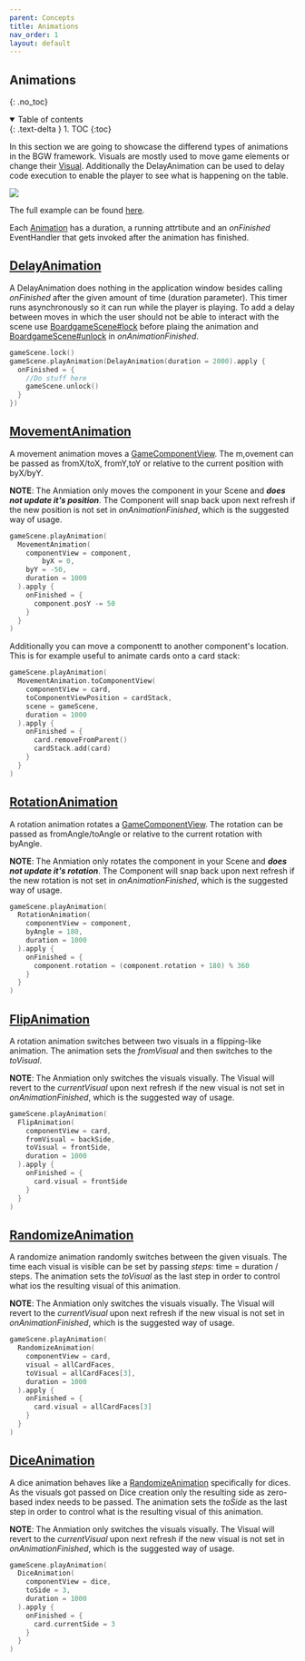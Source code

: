 ```yaml
---
parent: Concepts
title: Animations
nav_order: 1
layout: default
---
```


## Animations
{: .no_toc}
<details open markdown="block">
  <summary>
    Table of contents
  </summary>
  {: .text-delta }
1. TOC
{:toc}
</details>

In this section we are going to showcase the differend types of animations in the BGW framework.
Visuals are mostly used to move game elements or change their [Visual](https://tudo-aqua.github.io/bgw/concepts/visual/visual.html).
Additionally the DelayAnimation can be used to delay code execution to enable the player to see what is happening on the table.

![](animations.gif)

The full example can be found [here](/bgw-docs-examples/src/main/kotlin/examples/concepts/animation/AnimationExample.kt).

Each [Animation](https://tudo-aqua.github.io/bgw/kotlin-docs/bgw-core/tools.aqua.bgw.animation/-animation/) has a duration, a running attrtibute and an *onFinished* EventHandler that gets invoked after the animation has finished.

## [DelayAnimation](https://tudo-aqua.github.io/bgw/kotlin-docs/bgw-core/tools.aqua.bgw.animation/-delay-animation/)
A DelayAnimation does nothing in the application window besides calling *onFinished* after the given amount of time (duration parameter). This timer runs asynchronously so it can run while the player is playing. To add a delay between moves in which the user should not be able to interact with the scene use [BoardgameScene#lock](https://tudo-aqua.github.io/bgw/kotlin-docs/bgw-core/tools.aqua.bgw.core/-board-game-scene/lock.html) before plaing the animation and [BoardgameScene#unlock](https://tudo-aqua.github.io/bgw/kotlin-docs/bgw-core/tools.aqua.bgw.core/-board-game-scene/unlock.html) in *onAnimationFinished*.
````kotlin
gameScene.lock()
gameScene.playAnimation(DelayAnimation(duration = 2000).apply {
  onFinished = {
    //Do stuff here
    gameScene.unlock()
  }
})
````

## [MovementAnimation](https://tudo-aqua.github.io/bgw/kotlin-docs/bgw-core/tools.aqua.bgw.animation/-movement-animation/)
A movement animation moves a [GameComponentView](https://tudo-aqua.github.io/bgw/kotlin-docs/bgw-core/tools.aqua.bgw.components.gamecomponentviews/-game-component-view/). 
The m,ovement can be passed as fromX/toX, fromY,toY or relative to the current position with byX/byY.

**NOTE**: The Anmiation only moves the component in your Scene and ***does not update it's position***. The Component will snap back upon next refresh if the new position is not set in *onAnimationFinished*, which is the suggested way of usage.

````kotlin
gameScene.playAnimation(
  MovementAnimation(
    componentView = component,
		byX = 0,
    byY = -50,
    duration = 1000
  ).apply { 
    onFinished = {
      component.posY -= 50
    }
  }
)
````

Additionally you can move a componentt to another component's location. This is for example useful to animate cards onto a card stack:

````kotlin
gameScene.playAnimation(
  MovementAnimation.toComponentView(
    componentView = card,
    toComponentViewPosition = cardStack,
    scene = gameScene,
    duration = 1000
  ).apply { 
    onFinished = {
      card.removeFromParent()
      cardStack.add(card)
    }
  }
)
````

## [RotationAnimation](https://tudo-aqua.github.io/bgw/kotlin-docs/bgw-core/tools.aqua.bgw.animation/-rotation-animation/)
A rotation animation rotates a [GameComponentView](https://tudo-aqua.github.io/bgw/kotlin-docs/bgw-core/tools.aqua.bgw.components.gamecomponentviews/-game-component-view/). 
The rotation can be passed as fromAngle/toAngle or relative to the current rotation with byAngle.

**NOTE**: The Anmiation only rotates the component in your Scene and ***does not update it's rotation***. The Component will snap back upon next refresh if the new rotation is not set in *onAnimationFinished*, which is the suggested way of usage.

````kotlin
gameScene.playAnimation(
  RotationAnimation(
    componentView = component,
    byAngle = 180,
    duration = 1000
  ).apply { 
    onFinished = {
      component.rotation = (component.rotation + 180) % 360
    }
  }
)
````

## [FlipAnimation](https://tudo-aqua.github.io/bgw/kotlin-docs/bgw-core/tools.aqua.bgw.animation/-flip-animation/)
A rotation animation switches between two visuals in a flipping-like animation.
The animation sets the *fromVisual* and then switches to the *toVisual*.

**NOTE**: The Anmiation only switches the visuals visually. The Visual will revert to the *currentVisual* upon next refresh if the new visual is not set in *onAnimationFinished*, which is the suggested way of usage.

````kotlin
gameScene.playAnimation(
  FlipAnimation(
    componentView = card,
    fromVisual = backSide,
    toVisual = frontSide,
    duration = 1000
  ).apply { 
    onFinished = {
      card.visual = frontSide
    }
  }
)
````

## [RandomizeAnimation](https://tudo-aqua.github.io/bgw/kotlin-docs/bgw-core/tools.aqua.bgw.animation/-randomize-animation/)
A randomize animation randomly switches between the given visuals. The time each visual is visible can be set by passing *steps*: time = duration / steps.
The animation sets the *toVisual* as the last step in order to control what ios the resulting visual of this animation.

**NOTE**: The Anmiation only switches the visuals visually. The Visual will revert to the *currentVisual* upon next refresh if the new visual is not set in *onAnimationFinished*, which is the suggested way of usage.

````kotlin
gameScene.playAnimation(
  RandomizeAnimation(
    componentView = card,
    visual = allCardFaces,
    toVisual = allCardFaces[3],
    duration = 1000
  ).apply { 
    onFinished = {
      card.visual = allCardFaces[3]
    }
  }
)
````

## [DiceAnimation](https://tudo-aqua.github.io/bgw/kotlin-docs/bgw-core/tools.aqua.bgw.animation/-dice-animation/)
A dice animation behaves like a [RandomizeAnimation](#RandomizeAnimation) specifically for dices. As the visuals got passed on Dice creation only the resulting side as zero-based index needs to be passed.
The animation sets the *toSide* as the last step in order to control what is the resulting visual of this animation.

**NOTE**: The Anmiation only switches the visuals visually. The Visual will revert to the *currentVisual* upon next refresh if the new visual is not set in *onAnimationFinished*, which is the suggested way of usage.

````kotlin
gameScene.playAnimation(
  DiceAnimation(
    componentView = dice,
    toSide = 3,
    duration = 1000
  ).apply { 
    onFinished = {
      card.currentSide = 3
    }
  }
)
````
